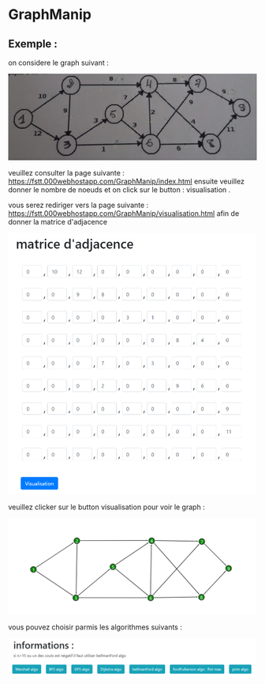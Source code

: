 # GraphManip
## Exemple :

on considere le graph suivant : 


![alt text](https://github.com/00Reda/GraphManip/blob/master/img/graph.jpeg)

veuillez consulter la page suivante : https://fstt.000webhostapp.com/GraphManip/index.html
ensuite veuillez donner le nombre de noeuds et on click sur le button : visualisation .

vous serez rediriger vers la page suivante : https://fstt.000webhostapp.com/GraphManip/visualisation.html afin de donner la matrice d'adjacence

![alt text](https://github.com/00Reda/GraphManip/blob/master/img/matrice.PNG)

veuillez clicker sur le button visualisation pour voir le graph  :

![alt text](https://github.com/00Reda/GraphManip/blob/master/img/Capture.PNG)

vous pouvez choisir parmis les algorithmes suivants :

![alt text](https://github.com/00Reda/GraphManip/blob/master/img/algo.PNG)
